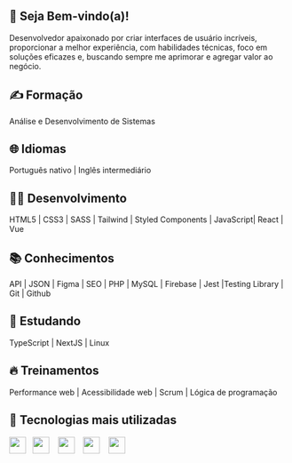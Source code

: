 ## 🤝 Seja Bem-vindo(a)!

Desenvolvedor apaixonado por criar interfaces de usuário incríveis, proporcionar a melhor experiência, com habilidades técnicas, foco em soluções eficazes e, buscando sempre me aprimorar e agregar valor ao negócio.

## ✍️ Formação
Análise e Desenvolvimento de Sistemas

## 🌐 Idiomas
Português nativo | Inglês intermediário

## 🧑‍💻 Desenvolvimento
HTML5 | CSS3 | SASS | Tailwind | Styled Components | JavaScript| React | Vue

## 📚 Conhecimentos
API | JSON | Figma | SEO | PHP | MySQL | Firebase | Jest |Testing Library | Git | Github

## 🎒 Estudando
TypeScript | NextJS | Linux

## 🔥 Treinamentos
Performance web | Acessibilidade web | Scrum | Lógica de programação 

## 🤙 Tecnologias mais utilizadas

<img src="https://cdn.jsdelivr.net/gh/devicons/devicon/icons/html5/html5-original.svg" height="30" width="30" />&nbsp;&nbsp;
<img src="https://cdn.jsdelivr.net/gh/devicons/devicon/icons/css3/css3-original.svg" height="30" width="30" />&nbsp;&nbsp;&nbsp;
<img src="https://cdn.jsdelivr.net/gh/devicons/devicon/icons/sass/sass-original.svg" height="30" width="30" />&nbsp;&nbsp;&nbsp;
<img src="https://cdn.jsdelivr.net/gh/devicons/devicon/icons/javascript/javascript-original.svg" height="30" width="30" />&nbsp;&nbsp;&nbsp;
<img src="https://cdn.jsdelivr.net/gh/devicons/devicon/icons/react/react-original.svg" height="30" width="30" />&nbsp;&nbsp;&nbsp;

          
          
          
          
          







                


